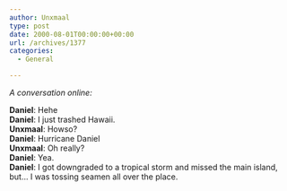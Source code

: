 ```yaml
---
author: Unxmaal
type: post
date: 2000-08-01T00:00:00+00:00
url: /archives/1377
categories:
  - General

---
```

_A conversation online:_

**Daniel**: Hehe  
**Daniel**: I just trashed Hawaii.  
**Unxmaal**: Howso?  
**Daniel**: Hurricane Daniel  
**Unxmaal**: Oh really?  
**Daniel**: Yea.  
**Daniel**: I got downgraded to a tropical storm and missed the main island, but&#8230; I was tossing seamen all over the place.